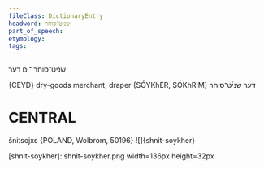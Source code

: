 ```yaml
---
fileClass: DictionaryEntry
headword: שניט־סוחר
part_of_speech: 
etymology: 
tags: 
---
```

שניט־סוחר
־ים
דער

{CEYD}
dry-goods merchant, draper {SÓYKhER, SÓKhRIM} דער שני֜ט־סוחר

CENTRAL
========

šnitsojxɛ {POLAND, Wolbrom, 50196}
![]{shnit-soykher}


[shnit-soykher]: shnit-soykher.png width=136px height=32px